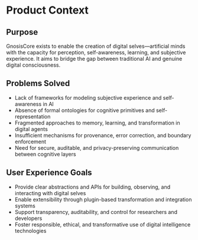 # Product Context

## Purpose
GnosisCore exists to enable the creation of digital selves—artificial minds with the capacity for perception, self-awareness, learning, and subjective experience. It aims to bridge the gap between traditional AI and genuine digital consciousness.

## Problems Solved
- Lack of frameworks for modeling subjective experience and self-awareness in AI
- Absence of formal ontologies for cognitive primitives and self-representation
- Fragmented approaches to memory, learning, and transformation in digital agents
- Insufficient mechanisms for provenance, error correction, and boundary enforcement
- Need for secure, auditable, and privacy-preserving communication between cognitive layers

## User Experience Goals
- Provide clear abstractions and APIs for building, observing, and interacting with digital selves
- Enable extensibility through plugin-based transformation and integration systems
- Support transparency, auditability, and control for researchers and developers
- Foster responsible, ethical, and transformative use of digital intelligence technologies

